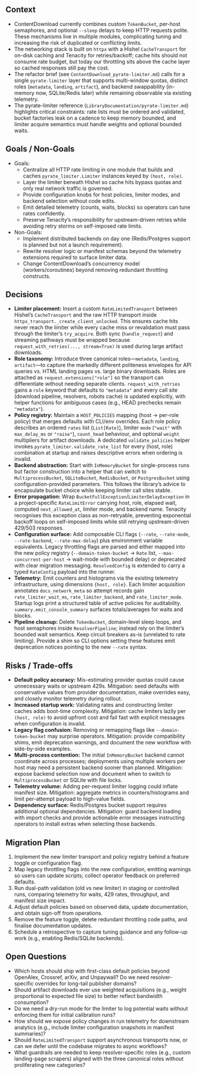 ## Context
- ContentDownload currently combines custom `TokenBucket`, per-host semaphores, and optional `--sleep` delays to keep HTTP requests polite. These mechanisms live in multiple modules, complicating tuning and increasing the risk of duplicated or conflicting limits.
- The networking stack is built on `httpx` with a Hishel `CacheTransport` for on-disk caching and Tenacity for retries/backoff; cache hits should not consume rate budget, but today our throttling sits above the cache layer so cached responses still pay the cost.
- The refactor brief (see `ContentDownload_pyrate-limiter.md`) calls for a single `pyrate-limiter` layer that supports multi-window quotas, distinct roles (`metadata`, `landing`, `artifact`), and backend swappability (in-memory now, SQLite/Redis later) while remaining observable via existing telemetry.
- The pyrate-limiter reference (`LibraryDocumentation/pyrate-limiter.md`) highlights critical constraints: rate lists must be ordered and validated, bucket factories leak on a cadence to keep memory bounded, and limiter acquire semantics must handle weights and optional bounded waits.

## Goals / Non-Goals
- Goals:
  - Centralize all HTTP rate limiting in one module that builds and caches `pyrate_limiter.Limiter` instances keyed by `(host, role)`.
  - Layer the limiter beneath Hishel so cache hits bypass quotas and only real network traffic is governed.
  - Provide configuration knobs for host policies, limiter modes, and backend selection without code edits.
  - Emit detailed telemetry (counts, waits, blocks) so operators can tune rates confidently.
  - Preserve Tenacity’s responsibility for upstream-driven retries while avoiding retry storms on self-imposed rate limits.
- Non-Goals:
  - Implement distributed backends on day one (Redis/Postgres support is planned but not a launch requirement).
  - Rewrite resolver logic or manifest schemas beyond the telemetry extensions required to surface limiter data.
  - Change ContentDownload’s concurrency model (workers/coroutines) beyond removing redundant throttling constructs.

## Decisions
- **Limiter placement:** Insert a custom `RateLimitedTransport` between Hishel’s `CacheTransport` and the raw HTTP transport inside `httpx_transport._create_client_unlocked`. This ensures cache hits never reach the limiter while every cache miss or revalidation must pass through the limiter’s `try_acquire`. Both sync (`handle_request`) and streaming pathways must be wrapped because `request_with_retries(..., stream=True)` is used during large artifact downloads.
- **Role taxonomy:** Introduce three canonical roles—`metadata`, `landing`, `artifact`—to capture the markedly different politeness envelopes for API queries vs. HTML landing pages vs. large binary downloads. Roles are attached as `request.extensions["role"]` so the transport can differentiate without needing separate clients. `request_with_retries` gains a `role` keyword that defaults to `"metadata"` and every call site (download pipeline, resolvers, robots cache) is updated explicitly, with helper functions for ambiguous cases (e.g., HEAD prechecks remain `"metadata"`).
- **Policy registry:** Maintain a `HOST_POLICIES` mapping (host → per-role policy) that merges defaults with CLI/env overrides. Each role policy describes an ordered `rates` list (`List[Rate]`), limiter `mode` (`"wait"` with `max_delay_ms` or `"raise"`), `count_head` behaviour, and optional `weight` multipliers for artifact downloads. A dedicated `validate_policies` helper invokes `pyrate_limiter.validate_rate_list` for every (host, role) combination at startup and raises descriptive errors when ordering is invalid.
- **Backend abstraction:** Start with `InMemoryBucket` for single-process runs but factor construction into a helper that can switch to `MultiprocessBucket`, `SQLiteBucket`, `RedisBucket`, or `PostgresBucket` using configuration-provided parameters. This follows the library’s advice to encapsulate bucket choice while keeping limiter call sites stable.
- **Error propagation:** Wrap `BucketFullException`/`LimiterDelayException` in a project-specific `RateLimitError` carrying host, role, elapsed wait, computed `next_allowed_at`, limiter mode, and backend name. Tenacity recognises this exception class as non-retryable, preventing exponential backoff loops on self-imposed limits while still retrying upstream-driven 429/503 responses.
- **Configuration surface:** Add composable CLI flags (`--rate`, `--rate-mode`, `--rate-backend`, `--rate-max-delay`) plus environment variable equivalents. Legacy throttling flags are parsed and either mapped into the new policy registry (`--domain-token-bucket` → `Rate` list, `--max-concurrent-per-host` → wait-mode with bounded delay) or deprecated with clear migration messaging. `ResolvedConfig` is extended to carry a typed `RateConfig` payload into the runner.
- **Telemetry:** Emit counters and histograms via the existing telemetry infrastructure, using dimensions `{host, role}`. Each limiter acquisition annotates `docs_network_meta` so attempt records gain `rate_limiter_wait_ms`, `rate_limiter_backend`, and `rate_limiter_mode`. Startup logs print a structured table of active policies for auditability. `summary.emit_console_summary` surfaces totals/averages for waits and blocks.
- **Pipeline cleanup:** Delete `TokenBucket`, domain-level sleep loops, and host semaphores inside `ResolverPipeline`; instead rely on the limiter’s bounded wait semantics. Keep circuit breakers as-is (unrelated to rate limiting). Provide a shim so CLI options setting these features emit deprecation notices pointing to the new `--rate` syntax.

## Risks / Trade-offs
- **Default policy accuracy:** Mis-estimating provider quotas could cause unnecessary waits or upstream 429s. Mitigation: seed defaults with conservative values from provider documentation, make overrides easy, and closely monitor telemetry during rollout.
- **Increased startup work:** Validating rates and constructing limiter caches adds boot-time complexity. Mitigation: cache limiters lazily per `(host, role)` to avoid upfront cost and fail fast with explicit messages when configuration is invalid.
- **Legacy flag confusion:** Removing or remapping flags like `--domain-token-bucket` may surprise operators. Mitigation: provide compatibility shims, emit deprecation warnings, and document the new workflow with side-by-side examples.
- **Multi-process contention:** The initial `InMemoryBucket` backend cannot coordinate across processes; deployments using multiple workers per host may need a persistent backend sooner than planned. Mitigation: expose backend selection now and document when to switch to `MultiprocessBucket` or SQLite with file locks.
- **Telemetry volume:** Adding per-request limiter logging could inflate manifest size. Mitigation: aggregate metrics in counters/histograms and limit per-attempt payload to high-value fields.
- **Dependency surface:** Redis/Postgres bucket support requires additional optional dependencies. Mitigation: guard backend loading with import checks and provide actionable error messages instructing operators to install extras when selecting those backends.

## Migration Plan
1. Implement the new limiter transport and policy registry behind a feature toggle or configuration flag.
2. Map legacy throttling flags into the new configuration, emitting warnings so users can update scripts; collect operator feedback on preferred defaults.
3. Run dual-path validation (old vs new limiter) in staging or controlled runs, comparing telemetry for waits, 429 rates, throughput, and manifest size impact.
4. Adjust default policies based on observed data, update documentation, and obtain sign-off from operations.
5. Remove the feature toggle, delete redundant throttling code paths, and finalise documentation updates.
6. Schedule a retrospective to capture tuning guidance and any follow-up work (e.g., enabling Redis/SQLite backends).

## Open Questions
- Which hosts should ship with first-class default policies beyond OpenAlex, Crossref, arXiv, and Unpaywall? Do we need resolver-specific overrides for long-tail publisher domains?
- Should artifact downloads ever use weighted acquisitions (e.g., weight proportional to expected file size) to better reflect bandwidth consumption?
- Do we need a dry-run mode for the limiter to log potential waits without enforcing them for initial calibration runs?
- How should we expose policy changes in run telemetry for downstream analytics (e.g., include limiter configuration snapshots in manifest summaries)?
- Should `RateLimitedTransport` support asynchronous transports now, or can we defer until the codebase migrates to async workflows?
- What guardrails are needed to keep resolver-specific roles (e.g., custom landing-page scrapers) aligned with the three canonical roles without proliferating new categories?
